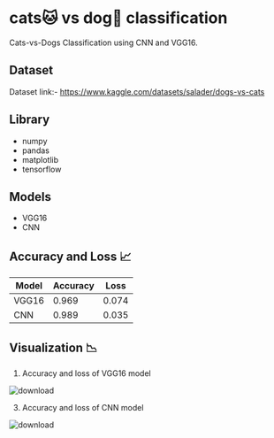 
# cats🐱 vs dog🐶 classification

Cats-vs-Dogs Classification using CNN and VGG16.


## Dataset 
Dataset link:- https://www.kaggle.com/datasets/salader/dogs-vs-cats 

## Library 
- numpy
- pandas
- matplotlib
- tensorflow
  
## Models 
- VGG16 
- CNN
  
## Accuracy and Loss 📈
| Model      | Accuracy | Loss    |
|------------|----------|---------|
| VGG16    | 0.969     | 0.074   |
| CNN    | 0.989     | 0.035    |



## Visualization 📉
1) Accuracy and loss of VGG16 model

![download](https://github.com/errors4o4/cats-vs-dogs-classification/assets/81018286/e406b660-e319-41f8-82f1-3966f6355285)

3) Accuracy and loss of CNN model

![download](https://github.com/errors4o4/cats-vs-dogs-classification/assets/81018286/ac67e7b8-ec91-4014-aee9-2eeb84fe2239)
